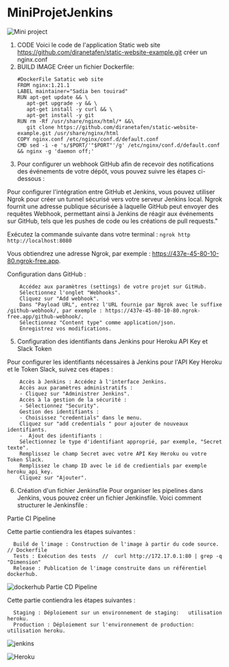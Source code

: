 # MiniProjetJenkins

  ![Mini project](https://github.com/Sadiaben/project2/blob/main/mini_projet_jenkins1.png "Mini project")
1. CODE 
Voici le code de l'application Static web site 
   https://github.com/diranetafen/static-website-example.git
   créer un nginx.conf 
3. BUILD IMAGE
   Créer un fichier Dockerfile: 
     ```
    #DockerFile Satatic web site
     FROM nginx:1.21.1
    LABEL maintainer="Sadia ben touirad"
    RUN apt-get update && \
        apt-get upgrade -y && \
        apt-get install -y curl && \
        apt-get install -y git
    RUN rm -Rf /usr/share/nginx/html/* &&\
        git clone https://github.com/diranetafen/static-website-example.git /usr/share/nginx/html
    COPY nginx.conf /etc/nginx/conf.d/default.conf
    CMD sed -i -e 's/$PORT/'"$PORT"'/g' /etc/nginx/conf.d/default.conf && nginx -g 'daemon off;'
     ```
4. Pour configurer un webhook GitHub afin de recevoir des notifications des événements de votre dépôt, vous pouvez suivre les étapes ci-dessous :
  
 Pour configurer l'intégration entre GitHub et Jenkins, vous pouvez utiliser Ngrok pour créer un tunnel sécurisé vers votre serveur Jenkins local. Ngrok fournit une adresse publique sécurisée à laquelle GitHub peut envoyer des requêtes Webhook, permettant ainsi à Jenkins de réagir aux événements sur GitHub, tels que les pushes de code ou les créations de pull requests." 
  
  Exécutez la commande suivante dans votre terminal :
      ```
        ngrok http http://localhost:8080
      ```

   Vous obtiendrez une adresse Ngrok, par exemple : https://437e-45-80-10-80.ngrok-free.app.


 Configuration dans GitHub :
   
        Accédez aux paramètres (settings) de votre projet sur GitHub.
        Sélectionnez l'onglet "Webhooks".
        Cliquez sur "Add webhook".
        Dans "Payload URL", entrez l'URL fournie par Ngrok avec le suffixe /github-webhook/, par exemple : https://437e-45-80-10-80.ngrok-free.app/github-webhook/.
        Sélectionnez "Content type" comme application/json.
        Enregistrez vos modifications.



  
5.  Configuration des identifiants dans Jenkins pour Heroku API Key et Slack Token

Pour configurer les identifiants nécessaires à Jenkins pour l'API Key Heroku et le Token Slack, suivez ces étapes :

        Accès à Jenkins : Accédez à l'interface Jenkins.
        Accès aux paramètres administratifs :
        - Cliquez sur "Administrer Jenkins".
        Accès à la gestion de la sécurité :
        - Sélectionnez "Security".
        Gestion des identifiants :
        - Choisissez "credentials" dans le menu.
        Cliquez sur "add credentials " pour ajouter de nouveaux identifiants.
        -  Ajout des identifiants :
        Sélectionnez le type d'identifiant approprié, par exemple, "Secret texte".
        Remplissez le champ Secret avec votre API Key Heroku ou votre Token Slack.
        Remplissez le champ ID avec le id de credientials par exemple heroku_api_key.
        Cliquez sur "Ajouter".
        
6. Création d'un fichier Jenkinsfile
Pour organiser les pipelines dans Jenkins, vous pouvez créer un fichier Jenkinsfile. Voici comment structurer le Jenkinsfile :

Partie CI Pipeline

Cette partie contiendra les étapes suivantes :

      Build de l'image : Construction de l'image à partir du code source. // Dockerfile 
      Tests : Exécution des tests  //  curl http://172.17.0.1:80 | grep -q  "Dimension"
      Release : Publication de l'image construite dans un référentiel dockerhub. 

  
  ![dockerhub](https://github.com/Sadiaben/project2/blob/main/dockerhub.png "dockerhub")
Partie CD Pipeline

Cette partie contiendra les étapes suivantes :

      Staging : Déploiement sur un environnement de staging:   utilisation heroku.
      Production : Déploiement sur l'environnement de production:   utilisation heroku.
   
   ![jenkins](https://github.com/Sadiaben/project2/blob/main/jenkins.png "jenkins")

   ![Heroku](https://github.com/Sadiaben/project2/blob/main/heroku.png "Heroku")
